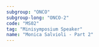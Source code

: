 ```yaml
---
subgroup: "ONCO"
subgroup-long: "ONCO-2"
code: "MS02"
tag: "Minisymposium Speaker"
name: "Monica Salvioli - Part 2"
---
```


